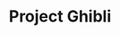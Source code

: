---
title: "Project Ghibli"
description: "An on-going project, reviewing all the Studio Ghibli movies with the occasional historical anecdote"
---